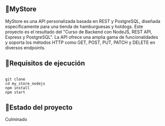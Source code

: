 ## 💜MyStore
MyStore es una API personalizada basada en REST y PostgreSQL, diseñada específicamente para una tienda de hamburguesas y hotdogs. Este proyecto es el resultado del "Curso de Backend con NodeJS, REST API, Express y PostgreSQL". La API ofrece una amplia gama de funcionalidades y soporta los métodos HTTP como GET, POST, PUT, PATCH y DELETE en diversos endpoints.

## 📙Requisitos de ejecución

<code>
git clone
cd my_store_nodejs
npm install
npm start
</code>

## 📌Estado del proyecto

  Culminado
